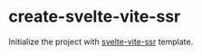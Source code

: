 # create-svelte-vite-ssr

Initialize the project with [svelte-vite-ssr](https://github.com/jiangfengming/svelte-vite-ssr) template.
